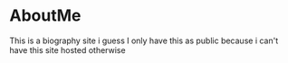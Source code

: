 # AboutMe
This is a biography site i guess
I only have this as public because i can't have this site hosted otherwise
